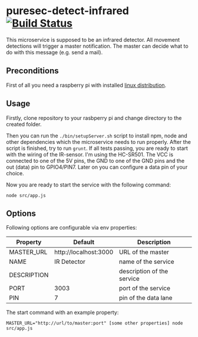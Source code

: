 # puresec-detect-infrared [![Build Status](https://travis-ci.org/fhopeman/puresec-detect-infrared.svg?branch=master)](https://travis-ci.org/fhopeman/puresec-detect-infrared)

This microservice is supposed to be an infrared detector. All movement detections will
trigger a master notification. The master can decide what to do with this message (e.g.
send a mail).

## Preconditions
First of all you need a raspberry pi with installed [linux distribution](https://www.raspberrypi.org/downloads/).

## Usage
Firstly, clone repository to your rasbperry pi and change directory to the created folder.

Then you can run the `./bin/setupServer.sh` script to install npm, node and other dependencies which the microservice needs to run properly. After the script is finished, try to run `grunt`. If all tests passing, you are ready to start with the wiring of the IR-sensor. I'm using the HC-SR501. The VCC is connected to one of the
5V pins, the GND to one of the GND pins and the out (data) pin to GPIO4/PIN7. Later on you can
configure a data pin of your choice.

Now you are ready to start the service with the following command:

   `node src/app.js`

## Options

Following options are configurable via env properties:

|Property    | Default                 | Description |
|-------------|-------------------------|-------------|
|MASTER_URL  | http://localhost:3000   |URL of the master|
|NAME        | IR Detector             |name of the service|
|DESCRIPTION |                         |description of the service|
|PORT        | 3003                    |port of the service|
|PIN         | 7                       |pin of the data lane|

The start command with an example property:
   
   `MASTER_URL="http://url/to/master:port" [some other properties] node src/app.js`
